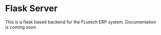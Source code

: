 # Flask Server
This is a flask based backend for the FLutech ERP system. Documentation is coming soon